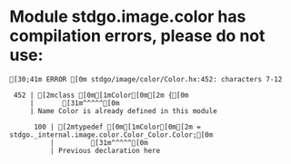 # Module stdgo.image.color has compilation errors, please do not use:
```
[30;41m ERROR [0m stdgo/image/color/Color.hx:452: characters 7-12

 452 | [2mclass [0m[1mColor[0m[2m {[0m
     |       [31m^^^^^[0m
     | Name Color is already defined in this module

      100 | [2mtypedef [0m[1mColor[0m[2m = stdgo._internal.image.color.Color_Color.Color;[0m
          |         [31m^^^^^[0m
          | Previous declaration here


```

